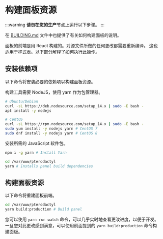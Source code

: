 # 构建面板资源

:::warning
**请勿在您的生产**节点上运行以下步骤。
:::

在 [BUILDING.md](https://github.com/pterodactyl-china/panel/blob/develop/BUILDING.md) 文件中也提供了有关如何构建面板的说明。

面板的前端是用 React 构建的。对源文件所做的任何更改都需要重新编译。
这也适用于样式表。以下部分解释了如何执行此操作。

## 安装依赖项

以下命令将安装必要的依赖项以构建面板资源。

构建工具需要 NodeJS，使用 yarn 作为包管理器。

```bash
# Ubuntu/Debian
curl -sL https://deb.nodesource.com/setup_14.x | sudo -E bash -
apt install -y nodejs

# CentOS
curl -sL https://rpm.nodesource.com/setup_14.x | sudo -E bash -
sudo yum install -y nodejs yarn # CentOS 7
sudo dnf install -y nodejs yarn # CentOS 8
```

安装所需的 JavaScript 软件包。

```bash
npm i -g yarn # Install Yarn

cd /var/www/pterodactyl
yarn # Installs panel build dependencies
```

## 构建面板资源

以下命令将重建面板前端。

```bash
cd /var/www/pterodactyl
yarn build:production # Build panel
```

您可以使用 `yarn run watch` 命令，可以几乎实时地查看更改进度，以便于开发。一旦您对此更改感到满意，可以使用前面提到的 `yarn build:production` 命令构建面板。
